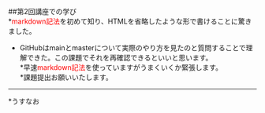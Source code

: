##第2回講座での学び  
*<font color="Red">markdown記法</font>を初めて知り、HTMLを省略したような形で書けることに驚きました。  
* GitHubはmainとmasterについて実際のやり方を見たのと質問することで理解できた。この課題でそれを再確認できるといいと思います。  
*早速<font color="Red">markdown記法</font>を使っていますがうまくいくか緊張します。  
*課題提出お願いいたします。  
***  
*うすなお  
